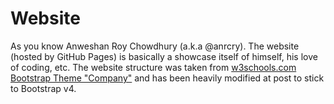 # Website

As you know Anweshan Roy Chowdhury (a.k.a @anrcry). The website (hosted by GitHub Pages) is basically a showcase itself of himself, his love of coding, etc. The website structure was taken from [w3schools.com Bootstrap Theme "Company"](https://www.w3schools.com/bootstrap/bootstrap_theme_company.asp) and has been heavily modified at post to stick to Bootstrap v4.
